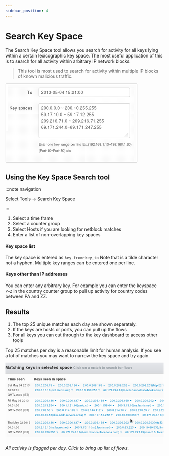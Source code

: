 ```yaml
---
sidebar_position: 4
---
```


# Search Key Space

The Search Key Space tool allows you search for activity for all keys
lying within a certain lexicographic key space. The most useful
application of this is to search for all activity within arbitrary IP
network blocks.

> This tool is most used to search for activity within multiple IP blocks
> of known malicious traffic.

![](images/kspace2.png)

## Using the Key Space Search tool

:::note navigation

Select Tools -\> Search Key Space

:::

1. Select a time frame
2. Select a counter group  
3. Select Hosts if you are looking for netblock matches
4. Enter a list of non-overlapping key spaces

#### Key space list

The key space is entered as `key-from~key_to` Note that is a tilde
character not a hyphen. Multiple key ranges can be entered one per line.

#### Keys other than IP addresses

You can enter any arbitrary key. For example you can enter the keyspace
`P~Z` in the country counter group to pull up activity for country codes
between PA and ZZ.

## Results

1. The top 25 unique matches each day are shown separately.
2. If the keys are hosts or ports, you can pull up the flows
3. For all keys you can cut through to the key dashboard to access
   other tools

Top 25 matches per day is a reasonable limit
for human analysis. If you see a lot of matches you may want to narrow
the key space and try again.

![](images/kspace1.png)  
*All activity is flagged per day. Click to bring up list of flows.*
